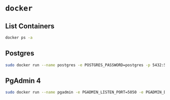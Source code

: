 # `docker`

## List Containers

```bash
docker ps -a
```

## Postgres

```bash
sudo docker run --name postgres -e POSTGRES_PASSWORD=postgres -p 5432:5432 -d postgres
```

## PgAdmin 4

```bash
sudo docker run --name pgadmin -e PGADMIN_LISTEN_PORT=5050 -e PGADMIN_DEFAULT_EMAIL=example.com -e PGADMIN_DEFAULT_PASSWORD=admin -p 5050:5050 -d dpage/pgadmin4
```
